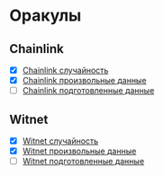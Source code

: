# Оракулы

## Chainlink

- [x] [Chainlink случайность](https://docs.chain.link/docs/vrf/v2/introduction/)
- [x] [Chainlink произвольные данные](https://docs.chain.link/docs/any-api/introduction/)
- [ ] [Chainlink подготовленные данные](https://docs.chain.link/docs/data-feeds/)

## Witnet

- [x] [Witnet случайность](https://docs.witnet.io/smart-contracts/witnet-randomness-oracle)
- [x] [Witnet произвольные данные](https://docs.witnet.io/smart-contracts/witnet-web-oracle)
- [ ] [Witnet подготовленные данные](https://docs.witnet.io/smart-contracts/witnet-data-feeds)